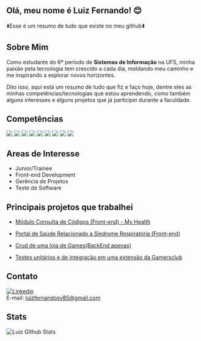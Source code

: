 ## Olá, meu nome é Luiz Fernando! 😊

⬇️Esse é um resumo de tudo que existe no meu github⬇️

## Sobre Mim

Como estudante do 6º período de <strong>Sistemas de Informação</strong> na UFS, minha paixão pela tecnologia tem crescido a cada dia, moldando meu caminho e me inspirando a explorar novos horizontes. 

Dito isso, aqui está um resumo de tudo que fiz e faço hoje, dentre eles as minhas competências/tecnologias que estou aprendendo, como também alguns interesses e alguns projetos que já participei durante a faculdade.

## Competências

<div styles= "display: inline-block">

<img src = "https://img.shields.io/badge/HTML5-E34F26?style=for-the-badge&logo=html5&logoColor=white"/>
<img src = "https://img.shields.io/badge/CSS3-1572B6?style=for-the-badge&logo=css3&logoColor=white"/>
<img src = "https://img.shields.io/badge/JavaScript-F7DF1E?style=for-the-badge&logo=javascript&logoColor=black"/>
<img src = "https://img.shields.io/badge/Express.js-404D59?style=for-the-badge"/>
<img src = "https://img.shields.io/badge/React-20232A?style=for-the-badge&logo=react&logoColor=61DAFB"/>
<img src = "https://img.shields.io/badge/C-00599C?style=for-the-badge&logo=c&logoColor=white"/>
<img src = "https://img.shields.io/badge/Jest-323330?style=for-the-badge&logo=Jest&logoColor=white"/>
<img src = "https://img.shields.io/badge/GIT-E44C30?style=for-the-badge&logo=git&logoColor=white"/>
<img src = "https://img.shields.io/badge/GitHub-100000?style=for-the-badge&logo=github&logoColor=white"/>

</div>

## Areas de Interesse

<ul>
    <li>Junior/Trainee</li>
    <li>Front-end Development</li>
    <li>Gerência de Projetos</li>
    <li>Teste de Software</li>
</ul>


## Principais projetos que trabalhei

- [Módulo Consulta de Códigos (Front-end) - My Health](https://github.com/Lord1nho/my-health-app)

- [Portal de Saúde Relacionado a Síndrome Respiratória (Front-end)](https://github.com/Lord1nho/portalweb-SRAG)

- [Crud de uma loja de Games(BackEnd apenas)](https://github.com/Lord1nho/estudoTecnologiajs)

- [Testes unitários e de integração em uma extensão da Gamersclub](https://github.com/Lord1nho/gamersclub-booster-testeSoftware)


## Contato
[![Linkedin](https://img.shields.io/badge/LinkedIn-0077B5?style=for-the-badge&logo=linkedin&logoColor=white
)](https://www.linkedin.com/in/luiz-fernando-b64245246/)</br>
E-mail: luizfernandosv85@gmail.com


## Stats

![Luiz GIthub Stats](https://github-readme-stats.vercel.app/api?username=Lord1nho&_show_icons=true&theme=dracula)

